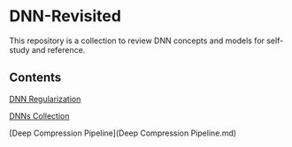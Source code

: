 # DNN-Revisited
This repository is a collection to review DNN concepts and models for self-study and reference.

## Contents

[DNN Regularization](DNN_Regularization.md)

[DNNs Collection](DNNs_Collection.md)

[Deep Compression Pipeline](Deep Compression Pipeline.md)

